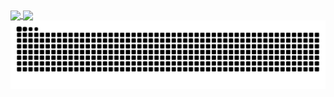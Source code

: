 <div display="flex">
<a href="https://github.com/anuraghazra/github-readme-stats">
  <img height=200 align="center" src="https://github-readme-stats.rabahz.com?username=rabahzeineddine&theme=transparent&show=reviews,prs_merged,prs_merged_percentage&show_icons=true" />
</a>
<a href="https://github.com/anuraghazra/convoychat">
  <img height=200 align="center" src="https://github-readme-stats.rabahz.com/top-langs/?username=rabahzeineddine&theme=transparent&size_weight=0.5&count_weight=0.5&hide=php" />
</a>
</div>

<picture>
  <source media="(prefers-color-scheme: dark)" srcset="https://raw.githubusercontent.com/rabahzeineddine/rabahzeineddine/output/github-contribution-grid-snake-dark.svg">
  <source media="(prefers-color-scheme: light)" srcset="https://raw.githubusercontent.com/rabahzeineddine/rabahzeineddine/output/github-contribution-grid-snake.svg">
  <img alt="github contribution grid snake animation" src="https://raw.githubusercontent.com/rabahzeineddine/rabahzeineddine/output/github-contribution-grid-snake.svg">
</picture>
